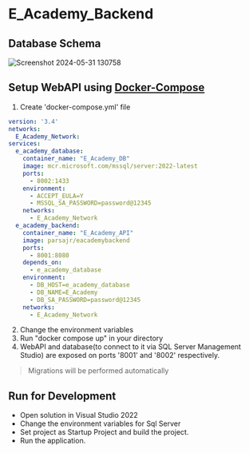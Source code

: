 # E_Academy_Backend
## Database Schema
![Screenshot 2024-05-31 130758](https://github.com/ParsaJR/E_Academy_Backend/assets/98831377/8a7f84e6-8e87-414c-b672-d52100a1cf22)
## Setup WebAPI using [Docker-Compose](https://docs.docker.com/compose)
1. Create 'docker-compose.yml' file
```yaml
version: '3.4'
networks:
  E_Academy_Network: 
services:
  e_academy_database:
    container_name: "E_Academy_DB"
    image: mcr.microsoft.com/mssql/server:2022-latest
    ports:
      - 8002:1433
    environment:
      - ACCEPT_EULA=Y
      - MSSQL_SA_PASSWORD=password@12345
    networks:
      - E_Academy_Network
  e_academy_backend:
    container_name: "E_Academy_API"
    image: parsajr/eacademybackend
    ports:
      - 8001:8080
    depends_on:
      - e_academy_database
    environment:
      - DB_HOST=e_academy_database
      - DB_NAME=E_Academy
      - DB_SA_PASSWORD=password@12345
    networks:
      - E_Academy_Network
```
2. Change the environment variables
3. Run "docker compose up" in your directory
4. WebAPI and database(to connect to it via SQL Server Management Studio) are exposed on ports '8001' and '8002' respectively.
 > Migrations will be performed automatically

## Run for Development
* Open solution in Visual Studio 2022
* Change the environment variables for Sql Server
* Set project as Startup Project and build the project.
* Run the application.

